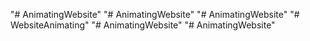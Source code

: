 "# AnimatingWebsite" 
"# AnimatingWebsite" 
"# AnimatingWebsite" 
"# WebsiteAnimating" 
"# AnimatingWebsite" 
"# AnimatingWebsite" 
